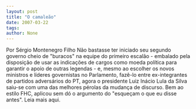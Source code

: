 ```yaml
---
layout: post
title: "O camaleão"
date: 2007-03-22
tags: 
author: None
---
```

Por Sérgio Montenegro Filho
Não bastasse ter iniciado seu segundo governo cheio de \"buracos\" na equipe do primeiro escalão - embalado pela disposição de usar as indicações de cargos como moeda política para garantir o apoio de outras legendas&nbsp;- e, mesmo ao escolher os novos ministros e líderes governistas no Parlamento, fazê-lo entre ex-integrantes de partidos adversários do PT, agora o presidente Luiz Inácio Lula da Silva saiu-se com uma das melhores pérolas da mudança de discurso. Bem ao estilo FHC, aplicou sem dó o argumento do \"esqueçam o que eu disse antes\".
Leia mais aqui. 